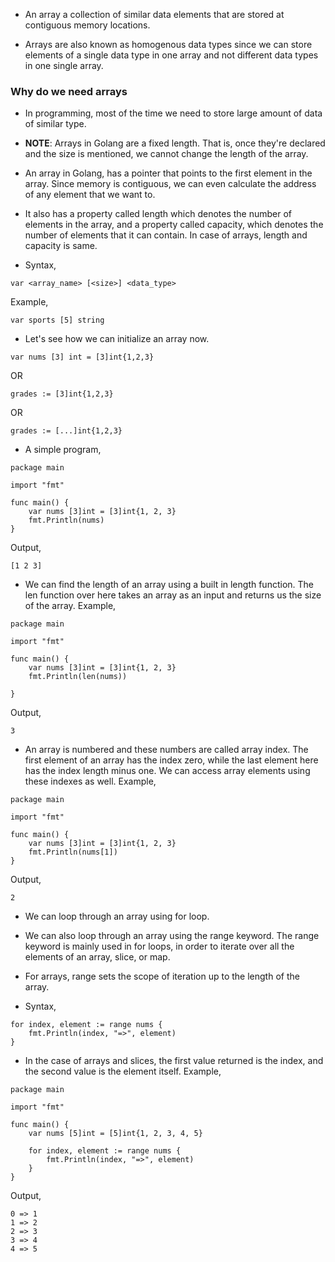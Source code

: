 * An array a collection of similar data elements that are stored at contiguous memory locations. 

* Arrays are also known as homogenous data types since we can store elements of a single data type in one array and not different data types in one single array. 

### Why do we need arrays ###

* In programming, most of the time we need to store large amount of data of similar type. 

* <b>NOTE</b>: Arrays in Golang are a fixed length. That is, once they're declared and the size is mentioned, we cannot change the length of the array. 

* An array in Golang, has a pointer that points to the first element in the array. Since memory is contiguous, we can even calculate the address of any element that we    want to.

* It also has a property called length which denotes the number of elements in the array, and a property called capacity, which denotes the number of elements that it
  can contain. In case of arrays, length and capacity is same. 

* Syntax,

```
var <array_name> [<size>] <data_type>
```

Example,

```
var sports [5] string
```

* Let's see how we can initialize an array now. 

```
var nums [3] int = [3]int{1,2,3} 
```
   OR 
```
grades := [3]int{1,2,3}
```
   OR 
```
grades := [...]int{1,2,3}
```

* A simple program,

```
package main

import "fmt"

func main() {
	var nums [3]int = [3]int{1, 2, 3}
	fmt.Println(nums)
}
```
Output,
```
[1 2 3]
```

* We can find the length of an array using a built in length function. The len function over here takes an array as an input and returns us the size of the array. Example,

```
package main

import "fmt"

func main() {
	var nums [3]int = [3]int{1, 2, 3}
	fmt.Println(len(nums))

}
```
Output,
```
3
```

* An array is numbered and these numbers are called array index. The first element of an array has the index zero, while the last element here has the index length minus one. We can access array elements using these indexes as well. Example,

```
package main

import "fmt"

func main() {
	var nums [3]int = [3]int{1, 2, 3}
	fmt.Println(nums[1])
}
```
Output,
```
2
```

* We can loop through an array using for loop.

* We can also loop through an array using the range keyword. The range keyword is mainly used in for loops, in order to iterate over all the elements of an array, slice, or map. 

* For arrays, range sets the scope of iteration up to the length of the array. 

* Syntax, 

```
for index, element := range nums {
	fmt.Println(index, "=>", element)
}
```

* In the case of arrays and slices, the first value returned is the index, and the second value is the element itself. Example,

```
package main

import "fmt"

func main() {
	var nums [5]int = [5]int{1, 2, 3, 4, 5}

	for index, element := range nums {
		fmt.Println(index, "=>", element)
	}
}
```
Output,
```
0 => 1
1 => 2
2 => 3
3 => 4
4 => 5
```








